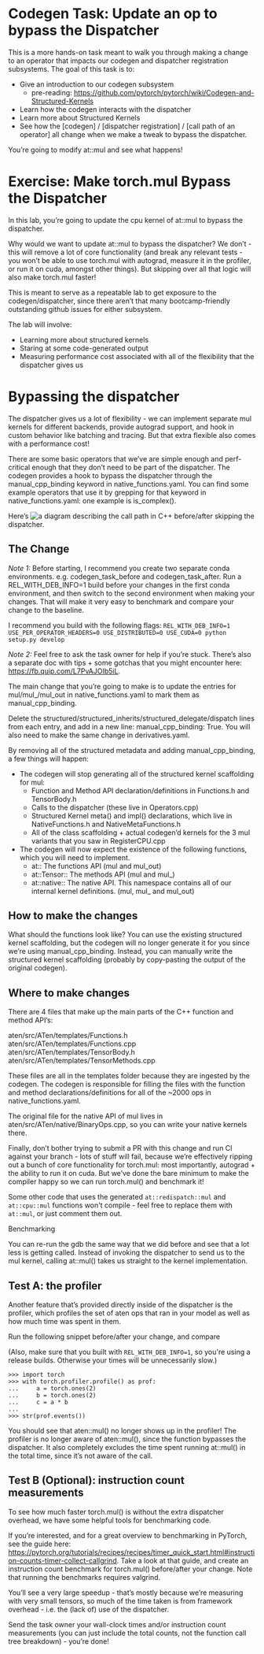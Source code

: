 # Codegen Task: Update an op to bypass the Dispatcher

This is a more hands-on task meant to walk you through making a change to an operator that impacts our codegen and dispatcher registration subsystems. The goal of this task is to:

* Give an introduction to our codegen subsystem
    * pre-reading: https://github.com/pytorch/pytorch/wiki/Codegen-and-Structured-Kernels
* Learn how the codegen interacts with the dispatcher
* Learn more about Structured Kernels
* See how the [codegen] / [dispatcher registration] / [call path of an operator] all change when we make a tweak to bypass the dispatcher.

You’re going to modify at::mul and see what happens!

# Exercise: Make torch.mul Bypass the Dispatcher

In this lab, you’re going to update the cpu kernel of at::mul to bypass the dispatcher.

Why would we want to update at::mul to bypass the dispatcher? We don’t - this will remove a lot of core functionality (and break any relevant tests - you won’t be able to use torch.mul with autograd, measure it in the profiler, or run it on cuda, amongst other things). But skipping over all that logic will also make torch.mul faster!

This is meant to serve as a repeatable lab to get exposure to the codegen/dispatcher, since there aren’t that many bootcamp-friendly outstanding github issues for either subsystem.

The lab will involve:

* Learning more about structured kernels
* Staring at some code-generated output
* Measuring performance cost associated with all of the flexibility that the dispatcher gives us

# Bypassing the dispatcher

The dispatcher gives us a lot of flexibility - we can implement separate mul kernels for different backends, provide autograd support, and hook in custom behavior like batching and tracing. But that extra flexible also comes with a performance cost!

There are some basic operators that we’ve are simple enough and perf-critical enough that they don’t need to be part of the dispatcher. The codegen provides a hook to bypass the dispatcher through the manual_cpp_binding keyword in native_functions.yaml. You can find some example operators that use it by grepping for that keyword in native_functions.yaml: one example is is_complex().

Here’s ![a diagram](https://pasteboard.co/NAhXmNPm39Lx.png) describing the call path in C++ before/after skipping the dispatcher.


## The Change

*Note 1:* Before starting, I recommend you create two separate conda environments. e.g. codegen_task_before and codegen_task_after. Run a REL_WITH_DEB_INFO=1 build before your changes in the first conda environment, and then switch to the second environment when making your changes. That will make it very easy to benchmark and compare your change to the baseline.

I recommend you build with the following flags: `REL_WITH_DEB_INFO=1 USE_PER_OPERATOR_HEADERS=0 USE_DISTRIBUTED=0 USE_CUDA=0 python setup.py develop`

*Note 2:* Feel free to ask the task owner for help if you’re stuck. There’s also a separate doc with tips + some gotchas that you might encounter here: https://fb.quip.com/L7PvAJOIb5iL.

The main change that you’re going to make is to update the entries for mul/mul_/mul_out in native_functions.yaml to mark them as manual_cpp_binding.

Delete the structured/structured_inherits/structured_delegate/dispatch lines from each entry, and add in a new line: manual_cpp_binding: True. You will also need to make the same change in derivatives.yaml.

By removing all of the structured metadata and adding manual_cpp_binding, a few things will happen:

* The codegen will stop generating all of the structured kernel scaffolding for mul:
    * Function and Method API declaration/definitions in Functions.h and TensorBody.h
    * Calls to the dispatcher (these live in Operators.cpp)
    * Structured Kernel meta() and impl() declarations, which live in NativeFunctions.h and NativeMetaFunctions.h
    * All of the class scaffolding + actual codegen’d kernels for the 3 mul variants that you saw in RegisterCPU.cpp
* The codegen will now expect the existence of the following functions, which you will need to implement.
    * at:: The functions API (mul and mul_out)
    * at::Tensor:: The methods API (mul and mul_)
    * at::native:: The native API. This namespace contains all of our internal kernel definitions. (mul, mul_ and mul_out)

## How to make the changes

What should the functions look like? You can use the existing structured kernel scaffolding, but the codegen will no longer generate it for you since we’re using manual_cpp_binding. Instead, you can manually write the structured kernel scaffolding (probably by copy-pasting the output of the original codegen).

## Where to make changes

There are 4 files that make up the main parts of the C++ function and method API’s:

aten/src/ATen/templates/Functions.h
aten/src/ATen/templates/Functions.cpp
aten/src/ATen/templates/TensorBody.h
aten/src/ATen/templates/TensorMethods.cpp

These files are all in the templates folder because they are ingested by the codegen. The codegen is responsible for filling the files with the function and method declarations/definitions for all of the ~2000 ops in native_functions.yaml.

The original file for the native API of mul lives in aten/src/ATen/native/BinaryOps.cpp, so you can write your native kernels there.

Finally, don’t bother trying to submit a PR with this change and run CI against your branch - lots of stuff will fail, because we’re effectively ripping out a bunch of core functionality for torch.mul: most importantly, autograd + the ability to run it on cuda. But we’ve done the bare minimum to make the compiler happy so we can run torch.mul() and benchmark it!

Some other code that uses the generated `at::redispatch::mul` and `at::cpu::mul` functions won't compile - feel free to replace them with `at::mul`, or just comment them out.

Benchmarking

You can re-run the gdb the same way that we did before and see that a lot less is getting called. Instead of invoking the dispatcher to send us to the mul kernel, calling at::mul() takes us straight to the kernel implementation.

## Test A: the profiler

Another feature that’s provided directly inside of the dispatcher is the profiler, which profiles the set of aten ops that ran in your model as well as how much time was spent in them.

Run the following snippet before/after your change, and compare

(Also, make sure that you built with `REL_WITH_DEB_INFO=1`, so you're using a release builds. Otherwise your times will be unnecessarily slow.)

```
>>> import torch
>>> with torch.profiler.profile() as prof:
...     a = torch.ones(2)
...     b = torch.ones(2)
...     c = a * b
...
>>> str(prof.events())
```

You should see that aten::mul() no longer shows up in the profiler! The profiler is no longer aware of aten::mul(), since the function bypasses the dispatcher. It also completely excludes the time spent running at::mul() in the total time, since it’s not aware of the call.

## Test B (Optional): instruction count measurements

To see how much faster torch.mul() is without the extra dispatcher overhead, we have some helpful tools for benchmarking code.

If you’re interested, and for a great overview to benchmarking in PyTorch, see the guide here: https://pytorch.org/tutorials/recipes/recipes/timer_quick_start.html#instruction-counts-timer-collect-callgrind. Take a look at that guide, and create an instruction count benchmark for torch.mul() before/after your change. Note that running the benchmarks requires valgrind.

You’ll see a very large speedup - that’s mostly because we’re measuring with very small tensors, so much of the time taken is from framework overhead - i.e. the (lack of) use of the dispatcher.

Send the task owner your wall-clock times and/or instruction count measurements (you can just include the total counts, not the function call tree breakdown) - you’re done!
